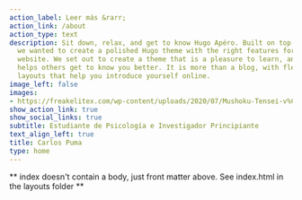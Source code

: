 ```yaml
---
action_label: Leer más &rarr;
action_link: /about
action_type: text
description: Sit down, relax, and get to know Hugo Apéro. Built on top of Blogophonic,
  we wanted to create a polished Hugo theme with the right features for a true personal
  website. We set out to create a theme that is a pleasure to learn, and one that
  helps others get to know you better. It is more than a blog, with flexible custom
  layouts that help you introduce yourself online.
image_left: false
images:
- https://freakelitex.com/wp-content/uploads/2020/07/Mushoku-Tensei-v%C3%ADdeo.jpg
show_action_link: true
show_social_links: true
subtitle: Estudiante de Psicología e Investigador Principiante
text_align_left: true
title: Carlos Puma
type: home
---
```


** index doesn't contain a body, just front matter above.
See index.html in the layouts folder **
